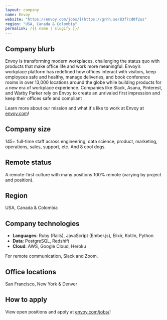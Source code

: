 ```yaml
---
layout: company
name: Envoy
website: "https://envoy.com/jobs/](https://grnh.se/83f7cd0f2us"
region: "USA, Canada & Colombia"
permalink: /{{ name | slugify }}/
---
```


## Company blurb

Envoy is transforming modern workplaces, challenging the status quo with products that make office life and work more meaningful. Envoy’s workplace platform has redefined how offices interact with visitors, keep employees safe and healthy, manage deliveries, and book conference rooms in over 13,000 locations around the globe while building products for a new era of workplace experience. Companies like Slack, Asana, Pinterest, and Warby Parker rely on
Envoy to create an unrivaled first impression and keep their offices safe and compliant

Learn more about our mission and what it's like to work at Envoy at [envoy.com](https://envoy.com/about/)!

## Company size

145+ full-time staff across engineering, data science, product, marketing, operations, sales, support, etc. And 8 cool dogs.

## Remote status

A remote-first culture with many positions 100% remote (varying by project and position).

## Region

USA, Canada & Colombia

## Company technologies

- **Languages**: Ruby (Rails), JavaScript (Ember.js), Elixir, Kotlin, Python
- **Data**: PostgreSQL, Redshift
- **Cloud**: AWS, Google Cloud, Heroku

For remote communication, Slack and Zoom.

## Office locations

San Francisco, New York & Denver

## How to apply

View open positions and apply at [envoy.com/jobs/](https://grnh.se/83f7cd0f2us)!